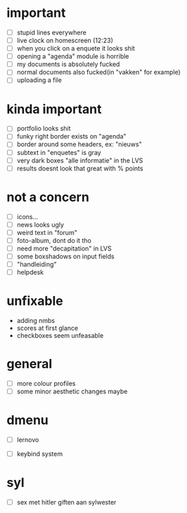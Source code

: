 # important
- [ ] stupid lines everywhere
- [ ] live clock on homescreen (12:23)
- [ ] when you click on a enquete it looks shit
- [ ] opening a "agenda" module is horrible
- [ ] my documents is absolutely fucked 
- [ ] normal documents also fucked(in "vakken" for example)
- [ ] uploading a file

# kinda important
- [ ] portfolio looks shit
- [ ] funky right border exists on "agenda"
- [ ] border around some headers, ex: "nieuws"
- [ ] subtext in "enquetes" is gray
- [ ] very dark boxes "alle informatie" in the LVS
- [ ] results doesnt look that great with % points

# not a concern
- [ ] icons...
- [ ] news looks ugly
- [ ] weird text in "forum"
- [ ] foto-album, dont do it tho
- [ ] need more "decapitation" in LVS
- [ ] some boxshadows on input fields
- [ ] "handleiding"
- [ ] helpdesk

# unfixable
- adding nmbs
- scores at first glance
- checkboxes seem unfeasable

# general
- [ ] more colour profiles
- [ ] some minor aesthetic changes maybe

# dmenu
- [ ] lernovo
- [ ] keybind system





































# syl
- [ ] sex met hitler giften aan sylwester
